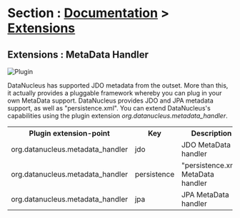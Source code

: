 <head><title>Extensions : MetaData Handler</title></head>

# Section : [Documentation](../index.html) > [Extensions](index.html)

## Extensions : MetaData Handler
![Plugin](../../images/nucleus_plugin.gif)

DataNucleus has supported JDO metadata from the outset. More than this, it actually provides a pluggable framework whereby you can plug in 
your own MetaData support. DataNucleus provides JDO and JPA metadata support, as well as "persistence.xml".
You can extend DataNucleus's capabilities using the plugin extension *org.datanucleus.metadata_handler*.


<table>
    <tr>
        <th>Plugin extension-point</th>
        <th>Key</th>
        <th>Description</th>
        <th width="80">Location</th>
    </tr>
    <tr>
        <td>org.datanucleus.metadata_handler</td>
        <td>jdo</td>
        <td>JDO MetaData handler</td>
        <td>datanucleus-api-jdo</td>
    </tr>
    <tr>
        <td>org.datanucleus.metadata_handler</td>
        <td>persistence</td>
        <td>"persistence.xml" MetaData handler</td>
        <td>datanucleus-core</td>
    </tr>
    <tr>
        <td>org.datanucleus.metadata_handler</td>
        <td>jpa</td>
        <td>JPA MetaData handler</td>
        <td>datanucleus-api-jpa</td>
    </tr>
</table>

